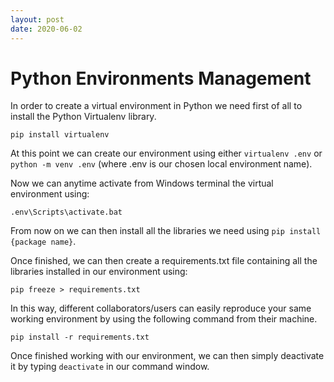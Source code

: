 ```yaml
---
layout: post
date: 2020-06-02
---
```


# Python Environments Management

In order to create a virtual environment in Python we need first of all to install the Python Virtualenv library.

```
pip install virtualenv
```

At this point we can create our environment using either `virtualenv .env` or `python -m venv .env` (where .env is our chosen local environment name).

Now we can anytime activate from Windows terminal the virtual environment using:

```
.env\Scripts\activate.bat
```

From now on we can then install all the libraries we need using `pip install {package name}`.

Once finished, we can then create a requirements.txt file containing all the libraries installed in our environment using:

```
pip freeze > requirements.txt
```

In this way, different collaborators/users can easily reproduce your same working environment by using the following command from their machine.

```
pip install -r requirements.txt
```

Once finished working with our environment, we can then simply deactivate it by typing `deactivate` in our command window.
